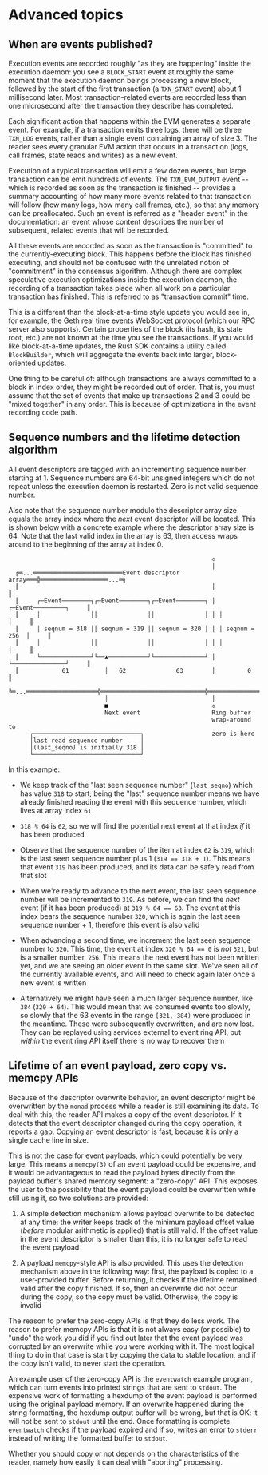# Advanced topics

## When are events published?

Execution events are recorded roughly "as they are happening" inside the
execution daemon: you see a `BLOCK_START` event at roughly the same moment
that the execution daemon beings processing a new block, followed by the
start of the first transaction (a `TXN_START` event) about 1 millisecond
later. Most transaction-related events are recorded less than one
microsecond after the transaction they describe has completed.

Each significant action that happens within the EVM generates a separate
event. For example, if a transaction emits three logs, there will be three
`TXN_LOG` events, rather than a single event containing an array of size 3.
The reader sees every granular EVM action that occurs in a transaction (logs,
call frames, state reads and writes) as a new event.

Execution of a typical transaction will emit a few dozen events, but large
transaction can be emit hundreds of events. The `TXN_EVM_OUTPUT` event --
which is recorded as soon as the transaction is finished -- provides a summary
accounting of how many more events related to that transaction will follow
(how many logs, how many call frames, etc.), so that any memory can be
preallocated. Such an event is referred as a "header event" in the
documentation: an event whose content describes the number of subsequent,
related events that will be recorded.

All these events are recorded as soon as the transaction is "committed" to the
currently-executing block. This happens before the block has finished
executing, and should not be confused with the unrelated notion of "commitment"
in the consensus algorithm. Although there are complex speculative execution
optimizations inside the execution daemon, the recording of a transaction takes
place when all work on a particular transaction has finished. This is referred
to as "transaction commit" time.

This is a different than the block-at-a-time style update you would see in,
for example, the Geth real time events WebSocket protocol (which our RPC server
also supports). Certain properties of the block (its hash, its state root,
etc.) are not known at the time you see the transactions. If you would like
block-at-a-time updates, the Rust SDK contains a utility called `BlockBuilder`,
which will aggregate the events back into larger, block-oriented updates.

One thing to be careful of: although transactions are always committed to a
block in index order, they might be recorded out of order. That is, you must
assume that the set of events that make up transactions 2 and 3 could be "mixed
together" in any order. This is because of optimizations in the event recording
code path.

## Sequence numbers and the lifetime detection algorithm

All event descriptors are tagged with an incrementing sequence number
starting at 1. Sequence numbers are 64-bit unsigned integers which do not
repeat unless the execution daemon is restarted. Zero is not valid sequence
number.

Also note that the sequence number modulo the descriptor array size equals
the array index where the *next* event descriptor will be located. This is
shown below with a concrete example where the descriptor array size is 64.
Note that the last valid index in the array is 63, then access wraps around
to the beginning of the array at index 0.

```
                                                         ◇
                                                         │
  ╔═...═════════════════════════Event descriptor array═══╬═══════════════════...═╗
  ║                                                      │                       ║
  ║     ┌─Event────────┐┌─Event────────┐┌─Event────────┐ │ ┌─Event─────────┐     ║
  ║     │              ││              ││              │ │ │               │     ║
  ║     │ seqnum = 318 ││ seqnum = 319 ││ seqnum = 320 │ │ │ seqnum = 256  │     ║
  ║     │              ││              ││              │ │ │               │     ║
  ║     └──────────────┘└──▲───────────┘└──────────────┘ │ └───────────────┘     ║
  ║            61          │   62              63        │         0             ║
  ╚═...════════════════════╬═════════════════════════════╬═══════════════════...═╝
                           │                             │
                           ■                             ◇
                           Next event                    Ring buffer
                                                         wrap-around to
      ┌──────────────────────────────┐                   zero is here
      │last read sequence number     │
      │(last_seqno) is initially 318 │
      └──────────────────────────────┘
```

In this example:

- We keep track of the "last seen sequence number" (`last_seqno`) which has
  value `318` to start; being the "last" sequence number means we have already
  finished reading the event with this sequence number, which lives at array
  index `61`

- `318 % 64` is `62`, so we will find the potential next event at that index
  *if* it has been produced

- Observe that the sequence number of the item at index `62` is `319`, which
  is the last seen sequence number plus 1 (`319 == 318 + 1`). This means that
  event `319` has been produced, and its data can be safely read from that
  slot

- When we're ready to advance to the next event, the last seen sequence
  number will be incremented to `319`. As before, we can find the *next*
  event (if it has been produced) at `319 % 64 == 63`. The event at this
  index bears the sequence number `320`, which is again the last seen
  sequence number + 1, therefore this event is also valid

- When advancing a second time, we increment the last seen sequence number
  to `320`. This time, the event at index `320 % 64 == 0` is *not* `321`,
  but is a smaller number, `256`. This means the next event has not been
  written yet, and we are seeing an older event in the same slot. We've
  seen all of the currently available events, and will need to check again
  later once a new event is written

- Alternatively we might have seen a much larger sequence number, like
  `384` (`320 + 64`). This would mean that we consumed events too slowly, so
  slowly that the 63 events in the range `[321, 384)` were produced in the
  meantime. These were subsequently overwritten, and are now lost. They can
  be replayed using services external to event ring API, but _within_ the
  event ring API itself there is no way to recover them

## Lifetime of an event payload, zero copy vs. memcpy APIs

Because of the descriptor overwrite behavior, an event descriptor might be
overwritten by the `monad` process while a reader is still examining its
data. To deal with this, the reader API makes a copy of the event descriptor.
If it detects that the event descriptor changed during the copy operation, it
reports a gap. Copying an event descriptor is fast, because it is only a
single cache line in size.

This is not the case for event payloads, which could potentially be very
large. This means a `memcpy(3)` of an event payload could be expensive, and
it would be advantageous to read the payload bytes directly from the payload
buffer's shared memory segment: a "zero-copy" API. This exposes the user to
the possibility that the event payload could be overwritten while still
using it, so two solutions are provided:

1. A simple detection mechanism allows payload overwrite to be detected at
   any time: the writer keeps track of the minimum payload offset value
   (_before_ modular arithmetic is applied) that is still valid. If the
   offset value in the event descriptor is smaller than this, it is no
   longer safe to read the event payload

2. A payload `memcpy`-style API is also provided. This uses the detection
   mechanism above in the following way: first, the payload is copied to
   a user-provided buffer. Before returning, it checks if the lifetime
   remained valid after the copy finished. If so, then an overwrite did not
   occur during the copy, so the copy must be valid. Otherwise, the copy is
   invalid

The reason to prefer the zero-copy APIs is that they do less work. The
reason to prefer memcpy APIs is that it is not always easy (or possible) to
"undo" the work you did if you find out later that the event payload was
corrupted by an overwrite while you were working with it. The most logical
thing to do in that case is start by copying the data to stable location,
and if the copy isn't valid, to never start the operation.

An example user of the zero-copy API is the `eventwatch` example program,
which can turn events into printed strings that are sent to `stdout`. The
expensive work of formatting a hexdump of the event payload is performed
using the original payload memory. If an overwrite happened during the
string formatting, the hexdump output buffer will be wrong, but that is OK:
it will not be sent to `stdout` until the end. Once formatting is complete,
`eventwatch` checks if the payload expired and if so, writes an error to
`stderr` instead of writing the formatted buffer to `stdout`.

Whether you should copy or not depends on the characteristics of the reader,
namely how easily it can deal with "aborting" processing.
